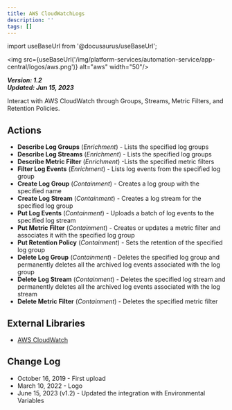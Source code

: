 ```yaml
---
title: AWS CloudWatchLogs
description: ''
tags: []
---
```

import useBaseUrl from '@docusaurus/useBaseUrl';

<img src={useBaseUrl('/img/platform-services/automation-service/app-central/logos/aws.png')} alt="aws" width="50"/>

***Version: 1.2  
Updated: Jun 15, 2023***

Interact with AWS CloudWatch through Groups, Streams, Metric Filters, and Retention Policies.

## Actions

* **Describe Log Groups** (*Enrichment*) - Lists the specified log groups
* **Describe Log Streams** (*Enrichment*) - Lists the specified log groups
* **Describe Metric Filter** (*Enrichment*) -Lists the specified metric filters
* **Filter Log Events** (*Enrichment*) - Lists log events from the specified log group
* **Create Log Group** (*Containment*) - Creates a log group with the specified name
* **Create Log Stream** (*Containment*) - Creates a log stream for the specified log group
* **Put Log Events** (*Containment*) - Uploads a batch of log events to the specified log stream
* **Put Metric Filter** (*Containment*) - Creates or updates a metric filter and associates it with the specified log group
* **Put Retention Policy** (*Containment*) - Sets the retention of the specified log group
* **Delete Log Group** (*Containment*) - Deletes the specified log group and permanently deletes all the archived log events associated with the log group
* **Delete Log Stream** (*Containment*) - Deletes the specified log stream and permanently deletes all the archived log events associated with the log stream
* **Delete Metric Filter** (*Containment*) - Deletes the specified metric filter

## External Libraries

* [AWS CloudWatch](https://github.com/boto/boto3/blob/develop/LICENSE)

## Change Log

* October 16, 2019 - First upload
* March 10, 2022 - Logo
* June 15, 2023 (v1.2) - Updated the integration with Environmental Variables
